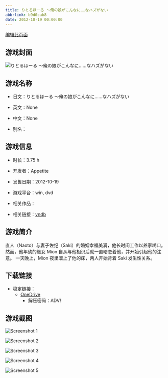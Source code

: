 ```yaml
---
title: りとるほーる ～俺の娘がこんなに……なハズがない
abbrlink: b9d0cab8
date: 2012-10-19 00:00:00
---
```

[编辑此页面](https://github.com/ACG-3/ADV3-source/blob/main/source/_posts/games/%E3%82%8A%E3%81%A8%E3%82%8B%E3%81%BB%E3%83%BC%E3%82%8B%20%EF%BD%9E%E4%BF%BA%E3%81%AE%E5%A8%98%E3%81%8C%E3%81%93%E3%82%93%E3%81%AA%E3%81%AB%E2%80%A6%E2%80%A6%E3%81%AA%E3%83%8F%E3%82%BA%E3%81%8C%E3%81%AA%E3%81%84.md)

## 游戏封面

![りとるほーる ～俺の娘がこんなに……なハズがない](https://pan.timero.xyz/onedrive/img_lib_001/%E3%82%8A%E3%81%A8%E3%82%8B%E3%81%BB%E3%83%BC%E3%82%8B%20%EF%BD%9E%E4%BF%BA%E3%81%AE%E5%A8%98%E3%81%8C%E3%81%93%E3%82%93%E3%81%AA%E3%81%AB%E2%80%A6%E2%80%A6%E3%81%AA%E3%83%8F%E3%82%BA%E3%81%8C%E3%81%AA%E3%81%84_cover.avif)


## 游戏名称

- 日文：りとるほーる ～俺の娘がこんなに……なハズがない
- 英文：None
- 中文：None

- 别名：


## 游戏信息

- 时长：3.75 h
- 开发者：Appetite
- 发售日期：2012-10-19
- 游戏平台：win, dvd
- 相关作品：

- 相关链接：[vndb](https://vndb.org/v11143)


## 游戏简介

直人（Naoto）与妻子佐纪（Saki）的婚姻幸福美满，他长时间工作以养家糊口。  然而，他年幼的继女 Mion 自从与他相识后就一直暗恋着他，并开始引起他的注意。  一天晚上，Mion 夜里溜上了他的床，两人开始背着 Saki 发生性关系。


## 下载链接

- 稳定链接：
    - [OneDrive](https://pan.timero.xyz/onedrive/adv_lib_001/%E3%82%8A%E3%81%A8%E3%82%8B%E3%81%BB%E3%83%BC%E3%82%8B%20%EF%BD%9E%E4%BF%BA%E3%81%AE%E5%A8%98%E3%81%8C%E3%81%93%E3%82%93%E3%81%AA%E3%81%AB%E2%80%A6%E2%80%A6%E3%81%AA%E3%83%8F%E3%82%BA%E3%81%8C%E3%81%AA%E3%81%84)
        - 解压密码：ADV!



## 游戏截图


![Screenshot 1](https://pan.timero.xyz/onedrive/img_lib_001/%E3%82%8A%E3%81%A8%E3%82%8B%E3%81%BB%E3%83%BC%E3%82%8B%20%EF%BD%9E%E4%BF%BA%E3%81%AE%E5%A8%98%E3%81%8C%E3%81%93%E3%82%93%E3%81%AA%E3%81%AB%E2%80%A6%E2%80%A6%E3%81%AA%E3%83%8F%E3%82%BA%E3%81%8C%E3%81%AA%E3%81%84_Screenshot_1.avif)

![Screenshot 2](https://pan.timero.xyz/onedrive/img_lib_001/%E3%82%8A%E3%81%A8%E3%82%8B%E3%81%BB%E3%83%BC%E3%82%8B%20%EF%BD%9E%E4%BF%BA%E3%81%AE%E5%A8%98%E3%81%8C%E3%81%93%E3%82%93%E3%81%AA%E3%81%AB%E2%80%A6%E2%80%A6%E3%81%AA%E3%83%8F%E3%82%BA%E3%81%8C%E3%81%AA%E3%81%84_Screenshot_2.avif)

![Screenshot 3](https://pan.timero.xyz/onedrive/img_lib_001/%E3%82%8A%E3%81%A8%E3%82%8B%E3%81%BB%E3%83%BC%E3%82%8B%20%EF%BD%9E%E4%BF%BA%E3%81%AE%E5%A8%98%E3%81%8C%E3%81%93%E3%82%93%E3%81%AA%E3%81%AB%E2%80%A6%E2%80%A6%E3%81%AA%E3%83%8F%E3%82%BA%E3%81%8C%E3%81%AA%E3%81%84_Screenshot_3.avif)

![Screenshot 4](https://pan.timero.xyz/onedrive/img_lib_001/%E3%82%8A%E3%81%A8%E3%82%8B%E3%81%BB%E3%83%BC%E3%82%8B%20%EF%BD%9E%E4%BF%BA%E3%81%AE%E5%A8%98%E3%81%8C%E3%81%93%E3%82%93%E3%81%AA%E3%81%AB%E2%80%A6%E2%80%A6%E3%81%AA%E3%83%8F%E3%82%BA%E3%81%8C%E3%81%AA%E3%81%84_Screenshot_4.avif)

![Screenshot 5](https://pan.timero.xyz/onedrive/img_lib_001/%E3%82%8A%E3%81%A8%E3%82%8B%E3%81%BB%E3%83%BC%E3%82%8B%20%EF%BD%9E%E4%BF%BA%E3%81%AE%E5%A8%98%E3%81%8C%E3%81%93%E3%82%93%E3%81%AA%E3%81%AB%E2%80%A6%E2%80%A6%E3%81%AA%E3%83%8F%E3%82%BA%E3%81%8C%E3%81%AA%E3%81%84_Screenshot_5.avif)


